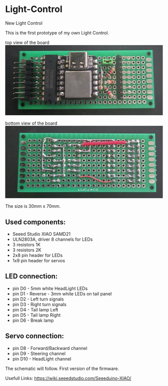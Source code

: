# Light-Control
New Light Control

This is the first prototype of my own Light Control.

top view of the board
![top view of the board](https://github.com/MdeJong1970/Light-Control/blob/main/Pictures/LightControlTop.png)

bottom view of the board
![bottom view of the board](https://github.com/MdeJong1970/Light-Control/blob/main/Pictures/LightControlBottom.png)

The size is 30mm x 70mm.

## Used components:
- Seeed Studio XIAO SAMD21
- ULN2803A, driver 8 channels for LEDs
- 3 resistors 1K
- 3 resistors 2K
- 2x8 pin header for LEDs
- 1x9 pin header for servos


## LED connection:
- pin D0 - 5mm white HeadLight LEDs
- pin D1 - Reverse - 3mm white LEDs on tail panel
- pin D2 - Left turn signals
- pin D3 - Right turn signals
- pin D4 - Tail lamp Left
- pin D5 - Tail lamp Right
- pin D6 - Break lamp


## Servo connection:
- pin D8  - Forward/Backward channel
- pin D9  - Steering channel
- pin D10 - HeadLight channel 


The schematic will follow.
First version of the firmware.

Usefull Links:
https://wiki.seeedstudio.com/Seeeduino-XIAO/
